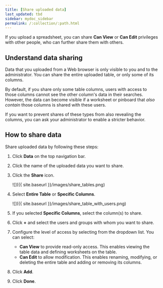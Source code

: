 ```yaml
---
title: [Share uploaded data]
last_updated: tbd
sidebar: mydoc_sidebar
permalink: /:collection/:path.html
---
```

If you upload a spreadsheet, you can share **Can View** or **Can Edit**
privileges with other people, who can further share them with others.

## Understand data sharing

Data that you uploaded from a Web browser is only visible to you and to the
administrator. You can share the entire uploaded table, or only some of its
columns.

By default, if you share only some table columns, users with access to those
columns cannot see the other column's data in their searches. However, the data
can become visible if a worksheet or pinboard that _also contain_ those columns
is shared with these users.

If you want to prevent shares of these types from also revealing the columns,
you can ask your administrator to enable a stricter behavior.


## How to share data

Share uploaded data by following these steps:

1. Click **Data** on the top navigation bar.

2. Click the name of the uploaded data you want to share.

3. Click the **Share** icon.

    ![]({{ site.baseurl }}/images/share_tables.png)

4. Select **Entire Table** or **Specific Columns**.

    ![]({{ site.baseurl }}/images/share_table_with_users.png)

5. If you selected **Specific Columns**, select the column(s) to share.

6. Click **+** and select the users and groups with whom you want to share.

7. Configure the level of access by selecting from the dropdown list. You can select:
    -   **Can View** to provide read-only access. This enables viewing the table data and defining worksheets on the table.
    -   **Can Edit** to allow modification. This enables renaming, modifying, or deleting the entire table and adding or removing its columns.

8. Click **Add**.

9. Click **Done**.
